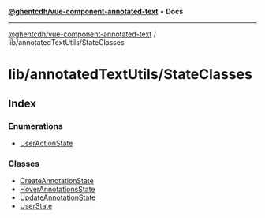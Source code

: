 [**@ghentcdh/vue-component-annotated-text**](../../../README.md) • **Docs**

***

[@ghentcdh/vue-component-annotated-text](../../../modules.md) / lib/annotatedTextUtils/StateClasses

# lib/annotatedTextUtils/StateClasses

## Index

### Enumerations

- [UserActionState](enumerations/UserActionState.md)

### Classes

- [CreateAnnotationState](classes/CreateAnnotationState.md)
- [HoverAnnotationsState](classes/HoverAnnotationsState.md)
- [UpdateAnnotationState](classes/UpdateAnnotationState.md)
- [UserState](classes/UserState.md)

